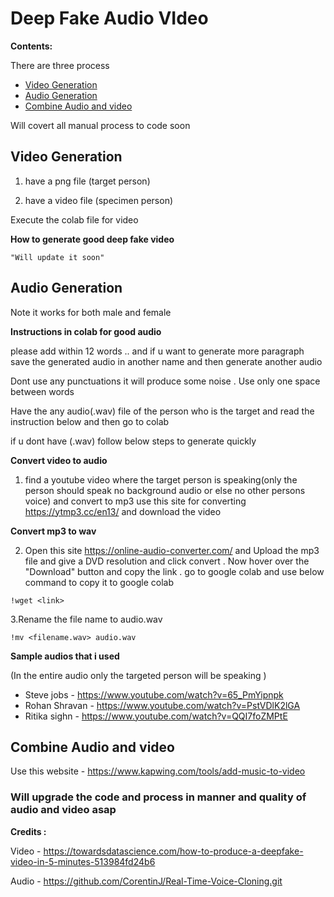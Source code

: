 # Deep Fake Audio VIdeo

**Contents:**

There are three process 

- [Video Generation](#Video-Generation)
- [Audio Generation](#Audio-Generation)
- [Combine Audio and video](#Combine-Audio-and-video)

Will covert all manual process to code soon



## Video Generation 


1. have a png file (target person)

2. have a video file (specimen person)

Execute the colab file for video


**How to generate good deep fake video**

    "Will update it soon"



## Audio Generation 

Note it works for both male and female

**Instructions in colab for good audio**

please add within 12 words .. and if u want to generate more paragraph save the generated audio in another name and then generate another audio

Dont use any punctuations it will produce some noise . Use only one space between words


Have the any audio(.wav) file of the person who is the target and read the instruction below and then go to colab 



if u dont have (.wav) follow below steps to generate quickly 

**Convert video to audio**

1. find a youtube video where the target person is speaking(only the person should speak no background audio or else no other persons voice) and convert to mp3 use this site for converting https://ytmp3.cc/en13/  and download the video 

**Convert mp3 to wav**

2. Open this site https://online-audio-converter.com/ and Upload the mp3 file and give a DVD resolution and click convert . Now hover over the "Download" button and copy the link . go to google colab and use 
    below command to copy it to google colab
    
```!wget <link>```

3.Rename the file name to audio.wav

```!mv <filename.wav> audio.wav ```



**Sample audios that i used**

(In the entire audio only the targeted person will be speaking )

- Steve jobs - https://www.youtube.com/watch?v=65_PmYipnpk
- Rohan Shravan - https://www.youtube.com/watch?v=PstVDlK2lGA
- Ritika sighn - https://www.youtube.com/watch?v=QQI7foZMPtE


## Combine Audio and video

 Use this website - https://www.kapwing.com/tools/add-music-to-video


### Will upgrade the code and process in manner and quality of audio and video asap


**Credits :**

Video - https://towardsdatascience.com/how-to-produce-a-deepfake-video-in-5-minutes-513984fd24b6 

Audio - https://github.com/CorentinJ/Real-Time-Voice-Cloning.git

